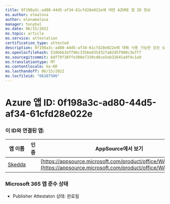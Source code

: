 ```yaml
---
title: 0f198a3c-ad80-44d5-af34-61cfd28e022e에 대한 AZURE 앱 ID 정보
ms.author: elmalova
author: elenamalova
manager: tonybal
ms.date: 06/15/2022
ms.topic: article
ms.service: attestation
certification_type: attested
description: 0f198a3c-ad80-44d5-af34-61cfd28e022e에 대해 사용 가능한 모든 보안 및 규정 준수 정보입니다.
ms.openlocfilehash: 518bbb1bff86c3356ed354327a82d5f980c3e7f7
ms.sourcegitcommit: 6df79f38ffe390e7339cd6ce5eb32641a9f4c1a9
ms.translationtype: MT
ms.contentlocale: ko-KR
ms.lasthandoff: 06/15/2022
ms.locfileid: "66107506"
---
```

# <a name="azure-app-id-0f198a3c-ad80-44d5-af34-61cfd28e022e"></a>Azure 앱 ID: 0f198a3c-ad80-44d5-af34-61cfd28e022e


### <a name="apps-associated-with-this-id"></a>이 ID와 연결된 앱:
| **앱 이름** | **인증** | **AppSource에서 보기** |
|--------------|---------------|-----------------------|
| [Skedda](../forward/WA200004065.md) |  | [https://appsource.microsoft.com/product/office/WA200004065](https://appsource.microsoft.com/product/office/WA200004065) |

### <a name="microsoft-365-app-compliance-status"></a>Microsoft 365 앱 준수 상태
- Publisher Attestaton 상태: 완료됨
